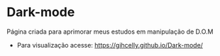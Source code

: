 # Dark-mode

Página criada para aprimorar meus estudos em manipulação de D.O.M

- Para visualização acesse: https://gihcelly.github.io/Dark-mode/



